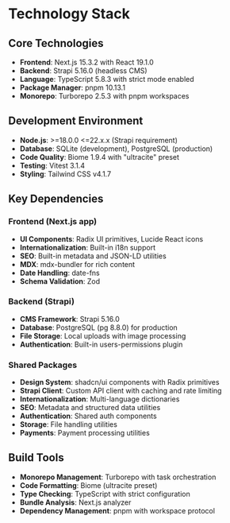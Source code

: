 # Technology Stack

## Core Technologies
- **Frontend**: Next.js 15.3.2 with React 19.1.0
- **Backend**: Strapi 5.16.0 (headless CMS)
- **Language**: TypeScript 5.8.3 with strict mode enabled
- **Package Manager**: pnpm 10.13.1
- **Monorepo**: Turborepo 2.5.3 with pnpm workspaces

## Development Environment
- **Node.js**: >=18.0.0 <=22.x.x (Strapi requirement)
- **Database**: SQLite (development), PostgreSQL (production)
- **Code Quality**: Biome 1.9.4 with "ultracite" preset
- **Testing**: Vitest 3.1.4
- **Styling**: Tailwind CSS v4.1.7

## Key Dependencies
### Frontend (Next.js app)
- **UI Components**: Radix UI primitives, Lucide React icons
- **Internationalization**: Built-in i18n support
- **SEO**: Built-in metadata and JSON-LD utilities
- **MDX**: mdx-bundler for rich content
- **Date Handling**: date-fns
- **Schema Validation**: Zod

### Backend (Strapi)
- **CMS Framework**: Strapi 5.16.0
- **Database**: PostgreSQL (pg 8.8.0) for production
- **File Storage**: Local uploads with image processing
- **Authentication**: Built-in users-permissions plugin

### Shared Packages
- **Design System**: shadcn/ui components with Radix primitives
- **Strapi Client**: Custom API client with caching and rate limiting
- **Internationalization**: Multi-language dictionaries
- **SEO**: Metadata and structured data utilities
- **Authentication**: Shared auth components
- **Storage**: File handling utilities
- **Payments**: Payment processing utilities

## Build Tools
- **Monorepo Management**: Turborepo with task orchestration
- **Code Formatting**: Biome (ultracite preset)
- **Type Checking**: TypeScript with strict configuration
- **Bundle Analysis**: Next.js analyzer
- **Dependency Management**: pnpm with workspace protocol